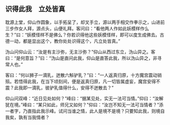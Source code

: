 ##  识得此我　立处皆真

耽源上堂，仰山作圆象，以手拓呈了，却叉手立，源以两手相交作拳示之，山进前三步作女人拜，源点头，山便礼拜。客问曰：“看他两人作如此妖模样作么生？”曰：“妖模怪样不是佛么？你若识得他这些妖模怪样，即可以度生成佛去。古德一动，都是显出这个，教你处处识得这个，凡立处皆真。”

沩山问仰山云：“汝是有主沙弥，无主沙弥？”仰山从西过东立，沩山异之。客曰：“是何意旨？”曰：“沩山是直问此我，仰山是直答此我，所以沩山异之，非寻常人也。”

客曰：“何以狮子一滴乳，迸散六斛驴乳？”曰：“一人返真归原，十方魔宫震动销殒。若悟得此我，在当下顷刻间，便是返真归原，凡一切皆属虚妄，魔宫安得不震？此我即一滴乳，彼驴乳值得什么，安得不迸散去？”

仰山问双峰：“近日见处如何？”峰曰：“据某见处，实无一法可当情。”仰曰：“汝解犹在境。”峰曰：“某只如此，师兄又如何？”仰曰：“汝岂不知无一法可当情者？”添一者字，乃直指此我示峰。试问当谁之情，此人是境不是境？只要知此我，则境自我矣，孰有当我情者？
